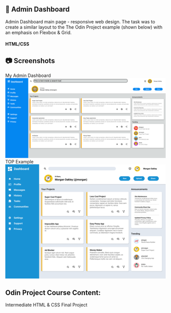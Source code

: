 ## :office: Admin Dashboard
Admin Dashboard main page - responsive web design.
The task was to create a similar layout to the The Odin Project example (shown below) with an emphasis on Flexbox & Grid.
#### HTML/CSS

## :camera: Screenshots
My Admin Dashboard
![signup-page](https://github.com/T-Pirozzini/admin-dashboard/blob/main/assets/main-page.png?raw=true)
TOP Example
![TOP-example](https://github.com/T-Pirozzini/admin-dashboard/blob/main/assets/top-page.png?raw=true)

## Odin Project Course Content:
Intermediate HTML & CSS Final Project
